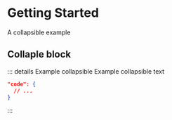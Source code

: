 # Getting Started

A collapsible example

## Collaple block

::: details Example collapsible
Example collapsible text

```json
"code": {
  // ...
}
```
:::
